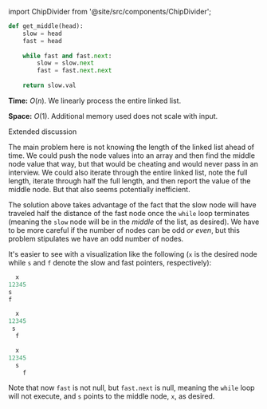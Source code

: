 import ChipDivider from '@site/src/components/ChipDivider';

```python
def get_middle(head):
    slow = head
    fast = head
    
    while fast and fast.next:
        slow = slow.next
        fast = fast.next.next
        
    return slow.val
```

**Time:** $O(n)$. We linearly process the entire linked list.

**Space:** $O(1)$. Additional memory used does not scale with input.

<ChipDivider>Extended discussion</ChipDivider> 

The main problem here is not knowing the length of the linked list ahead of time. We could push the node values into an array and then find the middle node value that way, but that would be cheating and would never pass in an interview. We could also iterate through the entire linked list, note the full length, iterate through half the full length, and then report the value of the middle node. But that also seems potentially inefficient. 

The solution above takes advantage of the fact that the slow node will have traveled half the distance of the fast node once the `while` loop terminates (meaning the `slow` node will be in the *middle* of the list, as desired). We have to be more careful if the number of nodes can be odd *or even*, but this problem stipulates we have an odd number of nodes.

It's easier to see with a visualization like the following (`x` is the desired node while `s` and `f` denote the slow and fast pointers, respectively):

```a title="Start"
  x
12345
s
f
```

```a title="After first iteration"
  x
12345
 s
  f
```

```a title="After second iteration"
  x
12345
  s
    f
```

Note that now `fast` is not null, but `fast.next` is null, meaning the `while` loop will not execute, and `s` points to the middle node, `x`, as desired.